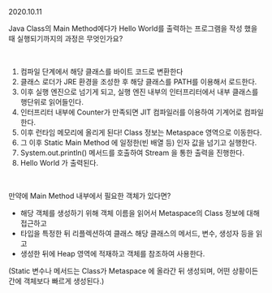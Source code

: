 2020.10.11

Java Class의 Main Method에다가 Hello World를 출력하는 프로그램을 작성 했을 때 실행되기까지의 과정은 무엇인가요?

<br/> 

1. 컴파일 단계에서 해당 클래스를 바이트 코드로 변환한다 
2. 클래스 로더가 JRE 환경을 조성한 후 해당 클래스를 PATH를 이용해서 로드한다.
3. 이후 실행 엔진으로 넘기게 되고, 실행 엔진 내부의 인터프리터에서 내부 클래스를 행단위로 읽어들인다. 
4. 인터프리터 내부에 Counter가 만족되면 JIT 컴파일러를 이용하여 기계어로 컴파일한다.
5. 이후 런타임 메모리에 올리게 된다! Class 정보는 Metaspace 영역으로 이동한다. 
6. 그 이후 Static Main Method 에 일정한(빈 배열 등) 인자 값을 넘기고 실행한다. 
7. System.out.println() 메서드를 호출하여 Stream 을 통한 출력을 진행한다.
8. Hello World 가 출력된다.
  
<br/>  

만약에 Main Method 내부에서 필요한 객체가 있다면?
  
   + 해당 객체를 생성하기 위해 객체 이름을 읽어서 Metaspace의 Class 정보에 대해 접근하고 
   + 타입을 특정한 뒤 리플렉션하여 클래스 해당 클래스의 메서드, 변수, 생성자 등을 읽고 
   + 생성한 뒤에 Heap 영역에 적재하고 객체를 참조하여 사용한다. 

(Static 변수나 메서드는 Class가 Metaspace 에 올라간 뒤 생성되며, 어떤 상황이든간에 객체보다 빠르게 생성된다.)
